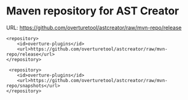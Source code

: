 Maven repository for AST Creator
==========
URL: https://github.com/overturetool/astcreator/raw/mvn-repo/release

<repositories>

    <repository>
        <id>overture-plugins</id>
        <url>https://github.com/overturetool/astcreator/raw/mvn-repo/release</url>
    </repository>
	
	 <repository>
        <id>overture-plugins</id>
        <url>https://github.com/overturetool/astcreator/raw/mvn-repo/snapshots</url>
    </repository>
</repositories>